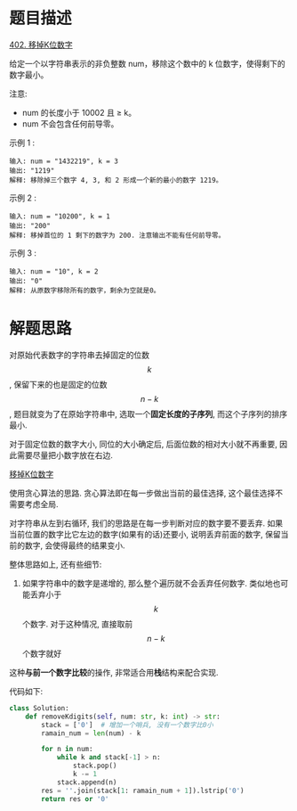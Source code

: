 # 题目描述

[402. 移掉K位数字](https://leetcode-cn.com/problems/remove-k-digits/)

给定一个以字符串表示的非负整数 num，移除这个数中的 k 位数字，使得剩下的数字最小。

注意:

- num 的长度小于 10002 且 ≥ k。
- num 不会包含任何前导零。

示例 1 :
```
输入: num = "1432219", k = 3
输出: "1219"
解释: 移除掉三个数字 4, 3, 和 2 形成一个新的最小的数字 1219。
```

示例 2 :
```
输入: num = "10200", k = 1
输出: "200"
解释: 移掉首位的 1 剩下的数字为 200. 注意输出不能有任何前导零。
```

示例 3 :
```
输入: num = "10", k = 2
输出: "0"
解释: 从原数字移除所有的数字，剩余为空就是0。
```

# 解题思路

对原始代表数字的字符串去掉固定的位数$$k$$, 保留下来的也是固定的位数$$n-k$$, 题目就变为了在原始字符串中, 选取一个**固定长度的子序列**, 而这个子序列的排序最小.

对于固定位数的数字大小, 同位的大小确定后, 后面位数的相对大小就不再重要, 因此需要尽量把小数字放在右边.

[移掉K位数字](https://leetcode-cn.com/problems/remove-k-digits/solution/yi-diao-kwei-shu-zi-by-leetcode/)

使用贪心算法的思路. 贪心算法即在每一步做出当前的最佳选择, 这个最佳选择不需要考虑全局.

对字符串从左到右循环, 我们的思路是在每一步判断对应的数字要不要丢弃. 如果当前位置的数字比它左边的数字(如果有的话)还要小, 说明丢弃前面的数字, 保留当前的数字, 会使得最终的结果变小.

整体思路如上, 还有些细节:

1. 如果字符串中的数字是递增的, 那么整个遍历就不会丢弃任何数字. 类似地也可能丢弃小于$$k$$个数字. 对于这种情况, 直接取前$$n-k$$个数字就好

这种**与前一个数字比较**的操作, 非常适合用**栈**结构来配合实现.

代码如下:

```python
class Solution:
    def removeKdigits(self, num: str, k: int) -> str:
        stack = ['0']  # 增加一个哨兵, 没有一个数字比0小
        ramain_num = len(num) - k

        for n in num:
            while k and stack[-1] > n:
                stack.pop()
                k -= 1
            stack.append(n)
        res = ''.join(stack[1: ramain_num + 1]).lstrip('0')
        return res or '0'
```
